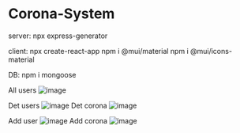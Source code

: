 # Corona-System

server:
npx express-generator

client:
npx create-react-app
npm i @mui/material
npm i @mui/icons-material

DB:
npm i mongoose

All users
![image](https://user-images.githubusercontent.com/66746638/197650484-182e0b4b-bc15-4109-9add-63406d2ca561.png)

Det users
![image](https://user-images.githubusercontent.com/66746638/197650693-7974da95-95fa-489b-929e-402b1582942c.png)
Det corona
![image](https://user-images.githubusercontent.com/66746638/197650792-e70afb34-466b-4f37-a513-4e2f66e47d2d.png)

Add user
![image](https://user-images.githubusercontent.com/66746638/197650615-bd30d47a-e2dc-4192-a682-6d37afc0d5a3.png)
Add corona
![image](https://user-images.githubusercontent.com/66746638/197649990-5fc984a2-6452-4cf0-ae0c-781eaa53aceb.png)
